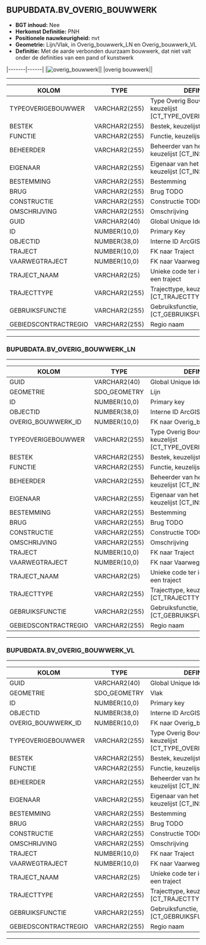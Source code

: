 ﻿## BUPUBDATA.BV_OVERIG_BOUWWERK


* __BGT inhoud:__ Nee
* __Herkomst Definitie:__ PNH
* __Positionele nauwkeurigheid:__ nvt
* __Geometrie:__ Lijn/Vlak, in Overig_bouwwerk_LN en Overig_bouwwerk_VL
* __Definitie:__ Met de aarde verbonden duurzaam bouwwerk, dat niet valt onder de definities van een pand of kunstwerk

|-------|------|
|![overig_bouwwerk](overig_bouwwerk.png)||
|overig bouwwerk||

***

|KOLOM                           	|TYPE          	|DEFINITIE|
|------                          	|----          	|-----    |
|TYPEOVERIGEBOUWWER              	|VARCHAR2(255) 	|Type Overig Bouwwerk, keuzelijst [CT_TYPE_OVERIG_BOUWWERK]|
|BESTEK                          	|VARCHAR2(255) 	|Bestek, keuzelijst [CT_BESTEK]|
|FUNCTIE                         	|VARCHAR2(255) 	|Functie, keuzelijst [CT_FUNCTIE]|
|BEHEERDER                       	|VARCHAR2(255) 	|Beheerder van het object, keuzelijst [CT_INSTANTIE]|
|EIGENAAR                        	|VARCHAR2(255) 	|Eigenaar van het object, keuzelijst [CT_INSTANTIE]|
|BESTEMMING                      	|VARCHAR2(255) 	|Bestemming|
|BRUG                            	|VARCHAR2(255) 	|Brug TODO|
|CONSTRUCTIE                     	|VARCHAR2(255) 	|Constructie TODO|
|OMSCHRIJVING                    	|VARCHAR2(255) 	|Omschrijving|
|GUID                            	|VARCHAR2(40)  	|Global Unique Identifier|
|ID                              	|NUMBER(10,0)  	|Primary Key|
|OBJECTID                        	|NUMBER(38,0)   |Interne ID ArcGIS|
|TRAJECT                         	|NUMBER(10,0)  	|FK naar Traject|
|VAARWEGTRAJECT                  	|NUMBER(10,0)  	|FK naar Vaarwegtraject|
|TRAJECT_NAAM                    	|VARCHAR2(25)  	|Unieke code ter identificatie van een traject|
|TRAJECTTYPE                     	|VARCHAR2(255)	|Trajecttype, keuzelijst [CT_TRAJECTTYPE]|
|GEBRUIKSFUNCTIE					|VARCHAR2(255)	|Gebruiksfunctie, keuzelijst [CT_GEBRUIKSFUNCTIE]|
|GEBIEDSCONTRACTREGIO            	|VARCHAR2(255)  |Regio naam|


***

### BUPUBDATA.BV_OVERIG_BOUWWERK_LN

***

|KOLOM                           	|TYPE          	|DEFINITIE|
|------                          	|----          	|-----    |
|GUID                            	|VARCHAR2(40)  	|Global Unique Identifier|
|GEOMETRIE                       	|SDO_GEOMETRY  	|Lijn|
|ID                         		|NUMBER(10,0)  	|Primary key|
|OBJECTID                        	|NUMBER(38,0)   |Interne ID ArcGIS|
|OVERIG_BOUWWERK_ID					|NUMBER(10,0)	|FK naar Overig_bouwwerk|
|TYPEOVERIGEBOUWWER              	|VARCHAR2(255) 	|Type Overig Bouwwerk, keuzelijst [CT_TYPE_OVERIG_BOUWWERK]|
|BESTEK                          	|VARCHAR2(255) 	|Bestek, keuzelijst [CT_BESTEK]|
|FUNCTIE                         	|VARCHAR2(255) 	|Functie, keuzelijst [CT_FUNCTIE]|
|BEHEERDER                       	|VARCHAR2(255) 	|Beheerder van het object, keuzelijst [CT_INSTANTIE]|
|EIGENAAR                        	|VARCHAR2(255) 	|Eigenaar van het object, keuzelijst [CT_INSTANTIE]|
|BESTEMMING                      	|VARCHAR2(255) 	|Bestemming|
|BRUG                            	|VARCHAR2(255) 	|Brug TODO|
|CONSTRUCTIE                     	|VARCHAR2(255) 	|Constructie TODO|
|OMSCHRIJVING                    	|VARCHAR2(255) 	|Omschrijving|
|TRAJECT                         	|NUMBER(10,0)  	|FK naar Traject|
|VAARWEGTRAJECT                  	|NUMBER(10,0)  	|FK naar Vaarwegtraject|
|TRAJECT_NAAM                    	|VARCHAR2(25)  	|Unieke code ter identificatie van een traject|
|TRAJECTTYPE                     	|VARCHAR2(255)	|Trajecttype, keuzelijst [CT_TRAJECTTYPE]|
|GEBRUIKSFUNCTIE					|VARCHAR2(255)	|Gebruiksfunctie, keuzelijst [CT_GEBRUIKSFUNCTIE]|
|GEBIEDSCONTRACTREGIO            	|VARCHAR2(255)  |Regio naam|

***

### BUPUBDATA.BV_OVERIG_BOUWWERK_VL

***

|KOLOM                           	|TYPE          	|DEFINITIE|
|------                          	|----          	|-----    |
|GUID                            	|VARCHAR2(40)  	|Global Unique Identifier|
|GEOMETRIE                       	|SDO_GEOMETRY  	|Vlak|
|ID                         		|NUMBER(10,0)  	|Primary key|
|OBJECTID                        	|NUMBER(38,0)   |Interne ID ArcGIS|
|OVERIG_BOUWWERK_ID					|NUMBER(10,0)	|FK naar Overig_bouwwerk|
|TYPEOVERIGEBOUWWER              	|VARCHAR2(255) 	|Type Overig Bouwwerk, keuzelijst [CT_TYPE_OVERIG_BOUWWERK]|
|BESTEK                          	|VARCHAR2(255) 	|Bestek, keuzelijst [CT_BESTEK]|
|FUNCTIE                         	|VARCHAR2(255) 	|Functie, keuzelijst [CT_FUNCTIE]|
|BEHEERDER                       	|VARCHAR2(255) 	|Beheerder van het object, keuzelijst [CT_INSTANTIE]|
|EIGENAAR                        	|VARCHAR2(255) 	|Eigenaar van het object, keuzelijst [CT_INSTANTIE]|
|BESTEMMING                      	|VARCHAR2(255) 	|Bestemming|
|BRUG                            	|VARCHAR2(255) 	|Brug TODO|
|CONSTRUCTIE                     	|VARCHAR2(255) 	|Constructie TODO|
|OMSCHRIJVING                    	|VARCHAR2(255) 	|Omschrijving|
|TRAJECT                         	|NUMBER(10,0)  	|FK naar Traject|
|VAARWEGTRAJECT                  	|NUMBER(10,0)  	|FK naar Vaarwegtraject|
|TRAJECT_NAAM                    	|VARCHAR2(25)  	|Unieke code ter identificatie van een traject|
|TRAJECTTYPE                     	|VARCHAR2(255)	|Trajecttype, keuzelijst [CT_TRAJECTTYPE]|
|GEBRUIKSFUNCTIE					|VARCHAR2(255)	|Gebruiksfunctie, keuzelijst [CT_GEBRUIKSFUNCTIE]|
|GEBIEDSCONTRACTREGIO            	|VARCHAR2(255)  |Regio naam|

***